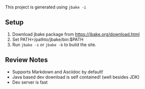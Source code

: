This project is generated using `jbake -i`

## Setup

1. Download jbake package from https://jbake.org/download.html
2. Set PATH=/pathto/jbake/bin:$PATH
3. Run `jbake -s` or `jbake -b` to build the site.

## Review Notes

- Supports Markdown and Asciidoc by default!
- Java based dev download is self contained! (well besides JDK)
- Dev server is fast
